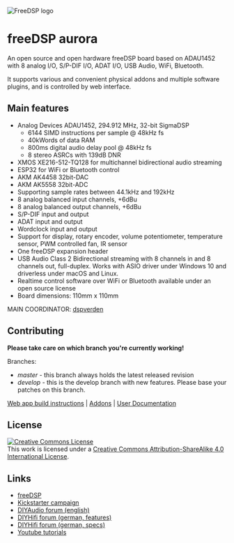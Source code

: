 ![FreeDSP logo](https://github.com/freeDSP/WIKI-AND-GENERAL-TOPICS/raw/master/LOGOs/freeDSP/freeDSP%20LOGO/freeDSP_LOGO.png)

# freeDSP aurora

An open source and open hardware freeDSP board based on ADAU1452 with 8 analog I/O, S/P-DIF I/O, ADAT I/O, USB Audio, WiFi, Bluetooth.

It supports various and convenient physical addons and multiple software plugins, and is controlled by web interface.


## Main features

* Analog Devices ADAU1452, 294.912 MHz, 32-bit SigmaDSP
	* 6144 SIMD instructions per sample @ 48kHz fs
	* 40kWords of data RAM
	* 800ms digital audio delay pool @ 48kHz fs
	* 8 stereo ASRCs with 139dB DNR
* XMOS XE216-512-TQ128 for multichannel bidirectional audio streaming
* ESP32 for WiFi or Bluetooth control
* AKM AK4458 32bit-DAC
* AKM AK5558 32bit-ADC
* Supporting sample rates between 44.1kHz and 192kHz
* 8 analog balanced input channels, +6dBu
* 8 analog balanced output channels, +6dBu
* S/P-DIF input and output
* ADAT input and output
* Wordclock input and output
* Support for display, rotary encoder, volume potentiometer, temperature sensor, PWM controlled fan, IR sensor
* One freeDSP expansion header
* USB Audio Class 2 Bidirectional streaming with 8 channels in and 8 channels out, full-duplex. Works with ASIO driver under Windows 10 and driverless under macOS and Linux.
* Realtime control software over WiFi or Bluetooth available under an open source license
* Board dimensions: 110mm x 110mm


MAIN COORDINATOR: [dspverden](https://github.com/dspverden)


## Contributing

**Please take care on which branch you're currently working!**

Branches:

- *master* - this branch always holds the latest released revision
- *develop* - this is the develop branch with new features. Please base your patches on this branch.

[Web app build instructions](SOURCES/WEBAPP/ESP32/README.md) | [Addons](ADDONS/README.md) | [User Documentation](DOCUMENTATION/)


## License
<a rel="license" href="http://creativecommons.org/licenses/by-sa/4.0/"><img alt="Creative Commons License" style="border-width:0" src="https://i.creativecommons.org/l/by-sa/4.0/88x31.png" /></a><br />This work is licensed under a <a rel="license" href="http://creativecommons.org/licenses/by-sa/4.0/">Creative Commons Attribution-ShareAlike 4.0 International License</a>.

## Links

- [freeDSP](https://freedsp.github.io)
- [Kickstarter campaign](https://www.kickstarter.com/projects/auverdion/freedsp-aurora-dsp)
- [DIYAudio forum (english)](https://www.diyaudio.com/forums/digital-line-level/334055-freedsp-aurora-dsp-8-os-usb-audio-dif-adat-bluetooth-wifi-contro.html)
- [DIYHifi forum (german, features)](https://www.diy-hifi-forum.eu/forum/showthread.php?18572-freeDSP-aurora-Der-Feature-Thread)
- [DIYHifi forum (german, specs)](https://www.diy-hifi-forum.eu/forum/showthread.php?15019-Verst%E4rkermodul-mit-DSP-600W-1-4Kan%E4le-low-budget-high-quality&p=249786&viewfull=1#post249786)
- [Youtube tutorials](https://www.youtube.com/channel/UCGmSGSIjvFPSlGyMbqJgFxw)
